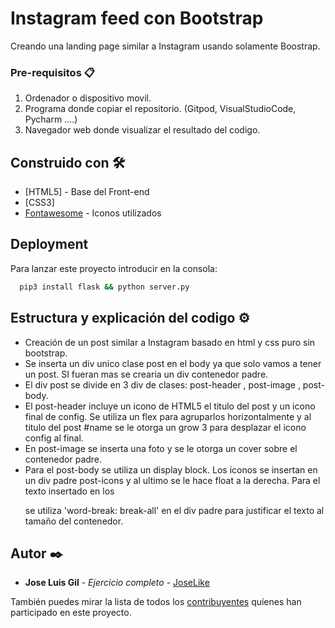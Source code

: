 # Instagram feed con Bootstrap

Creando una landing page similar a Instagram usando solamente Boostrap.

### Pre-requisitos 📋

1. Ordenador o dispositivo movil.
2. Programa donde copiar el repositorio. (Gitpod, VisualStudioCode, Pycharm ....)
3. Navegador web donde visualizar el resultado del codigo.


## Construido con 🛠️

* [HTML5] - Base del Front-end
* [CSS3]
* [Fontawesome](https://fontawesome.com/) - Iconos utilizados

## Deployment

Para lanzar este proyecto introducir en la consola:

```bash
  pip3 install flask && python server.py
```


## Estructura y explicación del codigo ⚙️

* Creación de un post similar a Instagram basado en html y css puro sin bootstrap.
* Se inserta un div unico clase post en el body ya que solo vamos a tener un post. SI fueran mas se crearia un div contenedor padre. 
* El div post se divide en 3 div de clases: post-header , post-image , post-body.
* El post-header incluye un icono de HTML5 el titulo del post y un icono final de config. Se utiliza un flex para agruparlos horizontalmente y al titulo del post #name se le otorga un grow 3 para desplazar el icono config al final.
* En post-image se inserta una foto y se le otorga un cover sobre el contenedor padre.
* Para el post-body se utiliza un display block. Los iconos se insertan en un div padre post-icons y al ultimo se le hace float a la derecha. Para el texto insertado en los <p> se utiliza 'word-break: break-all' en el div padre para justificar el texto al tamaño del contenedor.


## Autor ✒️

* **Jose Luis Gil** - *Ejercicio completo* - [JoseLike](https://github.com/JoseLike)

También puedes mirar la lista de todos los [contribuyentes](https://github.com/JoseLike/excuse-generator/contributors) quíenes han participado en este proyecto. 